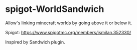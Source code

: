 # spigot-WorldSandwich
Allow's linking minecraft worlds by going above it or below it.

Spigot:
https://www.spigotmc.org/members/ismilan.352330/

Inspired by Sandwich plugin.
